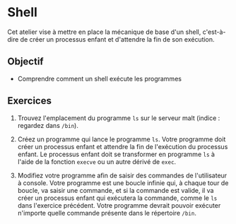 Shell
=====

Cet atelier vise à mettre en place la mécanique de base d'un shell, c'est-à-dire
de créer un processus enfant et d'attendre la fin de son exécution.

Objectif
--------

* Comprendre comment un shell exécute les programmes

Exercices
---------

1. Trouvez l'emplacement du programme `ls` sur le serveur malt (indice :
   regardez dans `/bin`).

2. Créez un programme qui lance le programme `ls`. Votre programme doit créer un
   processus enfant et attendre la fin de l'exécution du processus enfant. Le
   processus enfant doit se transformer en programme `ls` à l'aide de la
   fonction `execve` ou un autre dérivé de `exec`.

3. Modifiez votre programme afin de saisir des commandes de l'utilisateur à
   console. Votre programme est une boucle infinie qui, à chaque tour de boucle,
   va saisir une commande, et si la commande est valide, il va créer un
   processus enfant qui exécutera la commande, comme le `ls` dans l'exercice
   précédent. Votre programme devrait pouvoir exécuter n'importe quelle commande
   présente dans le répertoire `/bin`.
